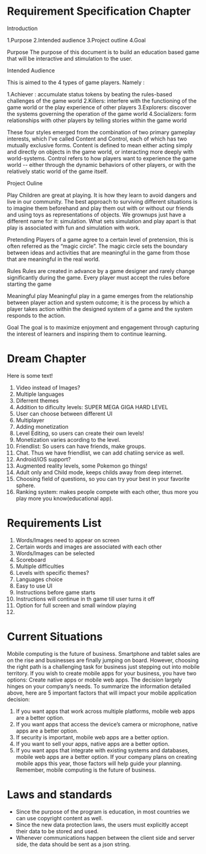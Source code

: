 
# Requirement Specification Chapter

Introduction

1.Purpose
2.Intended audience
3.Project outline
4.Goal

Purpose
The purpose of this document is to build an education based game that will be interactive and stimulation to the user. 

Intended Audience

This is aimed to the 4 types of game players. Namely :

1.Achiever : accumulate status tokens by beating the rules-based challenges of the game world
2.Killers: interfere with the functioning of the game world or the play experience of other players
3.Explorers: discover the systems governing the operation of the game world
4.Socializers: form relationships with other players by telling stories within the game world

These four styles emerged from the combination of two primary gameplay interests, which I've called Content and Control, each of which has two mutually exclusive forms. Content is defined to mean either acting simply and directly on objects in the game world, or interacting more deeply with world-systems. Control refers to how players want to experience the game world -- either through the dynamic behaviors of other players, or with the relatively static world of the game itself.

Project Ouline

Play 
Children are great at playing. It is how they learn to avoid dangers and live in
our community. The best approach to surviving different situations is to imagine
them beforehand and play them out with or without our friends and using toys
as representations of objects. We grownups just have a different name for it:
simulation. What sets simulation and play apart is that play is associated with
fun and simulation with work. 

Pretending 
Players of a game agree to a certain level of pretension, this is often referred as
the “magic circle”. The magic circle sets the boundary between ideas and
activities that are meaningful in the game from those that are meaningful in the
real world. 
 
Rules 
Rules are created in advance by a game designer and rarely change
significantly during the game. Every player must accept the rules before starting
the game 

Meaningful play
Meaningful play in a game emerges from the relationship between player action
and system outcome; it is the process by which a player takes action within the
designed system of a game and the system responds to the action.

Goal
The goal is to maximize enjoyment and engagement through capturing the interest of learners and inspiring them to continue learning.

# Dream Chapter

Here is some text!

1. Video instead of Images?
2. Multiple languages
3. Diferrent themes
4. Addition to dificulty levels: SUPER MEGA GIGA HARD LEVEL
5. User can choose between different UI
6. Multiplayer
7. Adding monetization
8. Level Editing, so users can create their own levels!
9. Monetization varies acording to the level.
10. Friendlist: So users can have friends, make groups.
11. Chat. Thus we have friendlist, we can add chatiing service as well.
12. Android/iOS support?
13. Augmented reality levels, some Pokemon go things!
14. Adult only and Child mode, keeps childs away from deep internet.
15. Choosing field of questions, so you can try your best in your favorite sphere.
16. Ranking system: makes people compete with each other, thus more you play more you know(educational app).

# Requirements List
1. Words/Images need to appear on screen
2. Certain words and images are associated with each other
3. Words/Images can be selected
4. Scoreboard 
5. Multiple difficulties
6. Levels with specific themes?
7. Languages choice
8. Easy to use UI
9. Instructions before game starts
10. Instructions will continue in th game till user turns it off
11. Option for full screen and small window playing
12. 

# Current Situations  
Mobile computing is the future of business. Smartphone and tablet sales are on the rise and businesses are finally jumping on board. However, choosing the right path is a challenging task for business just stepping out into mobile territory. If you wish to create mobile apps for your business, you have two options: Create native apps or mobile web apps. The decision largely hinges on your company’s needs. 
To summarize the information detailed above, here are 5 important factors that will impact your mobile application decision:
1. If you want apps that work across multiple platforms, mobile web apps are a better option. 
2. If you want apps that access the device’s camera or microphone, native apps are a better option. 
3. If security is important, mobile web apps are a better option. 
4. If you want to sell your apps, native apps are a better option. 
5. If you want apps that integrate with existing systems and databases, mobile web apps are a better option. 
If your company plans on creating mobile apps this year, those factors will help guide your planning. Remember, mobile computing is the future of business.

# Laws and standards
- Since the purpose of the program is education, in most countries we can use copyright content as well.
- Since the new data protection laws, the users must explicitly accept their data to be stored and used.
- Whenever communications happen between the client side and server side, the data should be sent as a json string.
